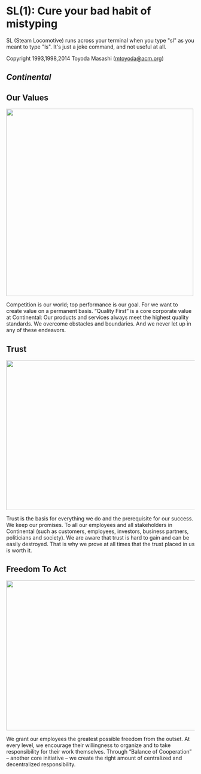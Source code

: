 SL(1): Cure your bad habit of mistyping
=======================================

SL (Steam Locomotive) runs across your terminal when you type "sl" as
you meant to type "ls". It's just a joke command, and not useful at
all.

Copyright 1993,1998,2014 Toyoda Masashi (mtoyoda@acm.org)

## _Continental_

## Our Values

<img src="https://media.giphy.com/media/h5XIsfpZYWbUBtvg4i/giphy.gif" width="500" height="500">

Competition is our world; top performance is our goal. For we want to create value on a permanent basis. “Quality First” is a core corporate value at Continental: Our products and services always meet the highest quality standards. We overcome obstacles and boundaries. And we never let up in any of these endeavors.

## Trust

<img src="https://www.incimages.com/uploaded_files/image/1920x1080/getty_475294806_2000133318188430258_173581.jpg" width="600" height="400">

Trust is the basis for everything we do and the prerequisite for our success. We keep our promises. To all our employees and all stakeholders in Continental (such as customers, employees, investors, business partners, politicians and society). We are aware that trust is hard to gain and can be easily destroyed. That is why we prove at all times that the trust placed in us is worth it.

## Freedom To Act

<img src="https://cdn.continental.com/fileadmin/_processed_/5/4/csm_freedom_20to_20ac_b434622e4f.jpg" width="600" height="400">

We grant our employees the greatest possible freedom from the outset. At every level, we encourage their willingness to organize and to take responsibility for their work themselves. Through “Balance of Cooperation” – another core initiative – we create the right amount of centralized and decentralized responsibility.